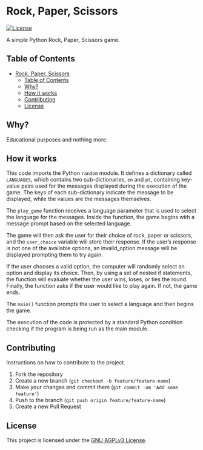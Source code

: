 # Rock, Paper, Scissors

[![License](https://img.shields.io/badge/license-GNU%20AGPLv3-blue.svg)](https://www.gnu.org/licenses/agpl-3.0)

 A simple Python Rock, Paper, Scissors game.

## Table of Contents

- [Rock, Paper, Scissors](#rock-paper-scissors)
  - [Table of Contents](#table-of-contents)
  - [Why?](#why)
  - [How it works](#how-it-works)
  - [Contributing](#contributing)
  - [License](#license)

## Why?

Educational purposes and nothing more.

## How it works

This code imports the Python ```random``` module. It defines a dictionary called ```LANGUAGES```, which contains two sub-dictionaries, ```en``` and ```pt```, containing key-value pairs used for the messages displayed during the execution of the game. The keys of each sub-dictionary indicate the message to be displayed, while the values are the messages themselves. 


The ```play_game``` function receives a language parameter that is used to select the language for the messages. Inside the function, the game begins with a message prompt based on the selected language. 


The game will then ask the user for their choice of rock, paper or scissors, and the ```user_choice``` variable will store their response. If the user’s response is not one of the available options, an invalid_option message will be displayed prompting them to try again. 


If the user chooses a valid option, the computer will randomly select an option and display its choice. Then, by using a set of nested if statements, the function will evaluate whether the user wins, loses, or ties the round. Finally, the function asks if the user would like to play again. If not, the game ends. 


The ```main()``` function prompts the user to select a language and then begins the game. 


The execution of the code is protected by a standard Python condition checking if the program is being run as the main module.


## Contributing

Instructions on how to contribute to the project.

1. Fork the repository
2. Create a new branch (`git checkout -b feature/feature-name`)
3. Make your changes and commit them (`git commit -am 'Add some feature'`)
4. Push to the branch (`git push origin feature/feature-name`)
5. Create a new Pull Request

## License

This project is licensed under the [GNU AGPLv3 License](https://www.gnu.org/licenses/agpl-3.0).
